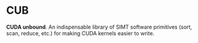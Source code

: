 CUB
===

**CUDA unbound**.  An indispensable library of SIMT software primitives (sort, scan, reduce, etc.) for making CUDA kernels easier to write.
